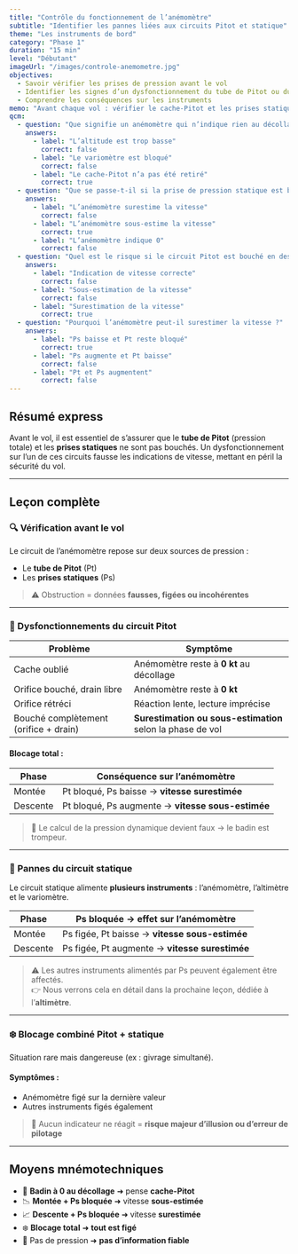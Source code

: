```yaml
---
title: "Contrôle du fonctionnement de l’anémomètre"
subtitle: "Identifier les pannes liées aux circuits Pitot et statique"
theme: "Les instruments de bord"
category: "Phase 1"
duration: "15 min"
level: "Débutant"
imageUrl: "/images/controle-anemometre.jpg"
objectives:
  - Savoir vérifier les prises de pression avant le vol
  - Identifier les signes d’un dysfonctionnement du tube de Pitot ou du circuit statique
  - Comprendre les conséquences sur les instruments
memo: "Avant chaque vol : vérifier le cache-Pitot et les prises statiques pour garantir un badin fiable."
qcm:
  - question: "Que signifie un anémomètre qui n’indique rien au décollage ?"
    answers:
      - label: "L’altitude est trop basse"
        correct: false
      - label: "Le variomètre est bloqué"
        correct: false
      - label: "Le cache-Pitot n’a pas été retiré"
        correct: true
  - question: "Que se passe-t-il si la prise de pression statique est bouchée en montée ?"
    answers:
      - label: "L’anémomètre surestime la vitesse"
        correct: false
      - label: "L’anémomètre sous-estime la vitesse"
        correct: true
      - label: "L’anémomètre indique 0"
        correct: false
  - question: "Quel est le risque si le circuit Pitot est bouché en descente ?"
    answers:
      - label: "Indication de vitesse correcte"
        correct: false
      - label: "Sous-estimation de la vitesse"
        correct: false
      - label: "Surestimation de la vitesse"
        correct: true
  - question: "Pourquoi l’anémomètre peut-il surestimer la vitesse ?"
    answers:
      - label: "Ps baisse et Pt reste bloqué"
        correct: true
      - label: "Ps augmente et Pt baisse"
        correct: false
      - label: "Pt et Ps augmentent"
        correct: false
---
```


## Résumé express

Avant le vol, il est essentiel de s’assurer que le **tube de Pitot** (pression totale) et les **prises statiques** ne sont pas bouchés. Un dysfonctionnement sur l’un de ces circuits fausse les indications de vitesse, mettant en péril la sécurité du vol.

---

## Leçon complète

### 🔍 Vérification avant le vol

Le circuit de l’anémomètre repose sur deux sources de pression :

- Le **tube de Pitot** (Pt)
- Les **prises statiques** (Ps)

> ⚠️ Obstruction = données **fausses, figées ou incohérentes**

---

### 🚨 Dysfonctionnements du circuit Pitot

| Problème                              | Symptôme                                                   |
| ------------------------------------- | ---------------------------------------------------------- |
| Cache oublié                          | Anémomètre reste à **0 kt** au décollage                   |
| Orifice bouché, drain libre           | Anémomètre reste à **0 kt**                                |
| Orifice rétréci                       | Réaction lente, lecture imprécise                          |
| Bouché complètement (orifice + drain) | **Surestimation ou sous-estimation** selon la phase de vol |

#### Blocage total :

| Phase    | Conséquence sur l’anémomètre                      |
| -------- | ------------------------------------------------- |
| Montée   | Pt bloqué, Ps baisse → **vitesse surestimée**     |
| Descente | Pt bloqué, Ps augmente → **vitesse sous-estimée** |

> 🧠 Le calcul de la pression dynamique devient faux → le badin est trompeur.

---

### 🧯 Pannes du circuit statique

Le circuit statique alimente **plusieurs instruments** : l’anémomètre, l’altimètre et le variomètre.

| Phase    | Ps bloquée → effet sur l’anémomètre            |
| -------- | ---------------------------------------------- |
| Montée   | Ps figée, Pt baisse → **vitesse sous-estimée** |
| Descente | Ps figée, Pt augmente → **vitesse surestimée** |

> ⚠️ Les autres instruments alimentés par Ps peuvent également être affectés.  
> 👉 Nous verrons cela en détail dans la prochaine leçon, dédiée à l’**altimètre**.

---

### ❄️ Blocage combiné Pitot + statique

Situation rare mais dangereuse (ex : givrage simultané).

#### Symptômes :

- Anémomètre figé sur la dernière valeur
- Autres instruments figés également

> 🚨 Aucun indicateur ne réagit = **risque majeur d’illusion ou d’erreur de pilotage**

---

## Moyens mnémotechniques

- 🛑 **Badin à 0 au décollage** ➜ pense **cache-Pitot**
- 📉 **Montée + Ps bloquée** ➜ vitesse **sous-estimée**
- 📈 **Descente + Ps bloquée** ➜ vitesse **surestimée**
- ❄️ **Blocage total** ➜ **tout est figé**
- 🔎 Pas de pression ➜ **pas d’information fiable**
